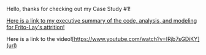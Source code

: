 Hello, thanks for checking out my Case Study #1! 

[Here is a link to my executive summary of the code, analysis, and modeling for Frito-Lay's attrition! ](CaseStudy1_Pehlke_ExecutiveSummary.Rmd)

Here is a link to the video![https://www.youtube.com/watch?v=IRjb7sGDiKY](url)
